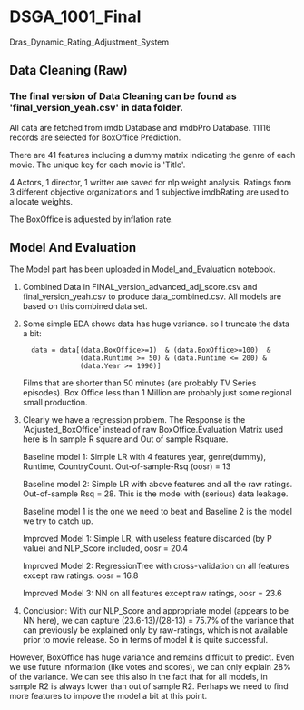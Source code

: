 # DSGA_1001_Final

Dras_Dynamic_Rating_Adjustment_System

## Data Cleaning (Raw)

### The final version of Data Cleaning can be found as 'final_version_yeah.csv' in data folder.

All data are fetched from imdb Database and imdbPro Database. 11116 records are selected for BoxOffice Prediction.

There are 41 features including a dummy matrix indicating the genre of each movie. The unique key for each movie is 'Title'. 

4 Actors, 1 director, 1 writter are saved for nlp weight analysis. Ratings from 3 different objective organizations and 1 subjective imdbRating are used to allocate weights. 

The BoxOffice is adjuested by inflation rate.


## Model And Evaluation


The Model part has been uploaded in Model_and_Evaluation notebook.

1. Combined Data in FINAL_version_advanced_adj_score.csv and final_version_yeah.csv to produce data_combined.csv. All models are based on this combined data set.

2. Some simple EDA shows data has huge variance. so I truncate the data a bit:

         data = data[(data.BoxOffice>=1)  & (data.BoxOffice>=100)  &
                     (data.Runtime >= 50) & (data.Runtime <= 200) & 
                     (data.Year >= 1990)]
   Films that are shorter than 50 minutes (are probably TV Series episodes). Box Office less than 1 Million are probably just some regional small production. 

2. Clearly we have a regression problem. The Response is the 'Adjusted_BoxOffice' instead of raw BoxOffice.Evaluation Matrix used here is In sample R square and Out of sample Rsquare.

   Baseline model 1: Simple LR with 4 features year, genre(dummy), Runtime, CountryCount. Out-of-sample-Rsq (oosr) = 13
   
   Baseline model 2: Simple LR with above features and all the raw ratings. Out-of-sample Rsq = 28. This is the model with (serious) data leakage.
   
   Baseline model 1 is the one we need to beat and Baseline 2 is the model we try to catch up. 
   
   Improved Model 1: Simple LR, with useless feature discarded (by P value) and NLP_Score included, oosr = 20.4
   
   Improved Model 2: RegressionTree with cross-validation on all features except raw ratings. oosr = 16.8
   
   Improved Model 3: NN on all features except raw ratings, oosr = 23.6
   
3. Conclusion: With our NLP_Score and appropriate model (appears to be NN here), we can capture (23.6-13)/(28-13) = 75.7% of the variance that can previously be explained only by raw-ratings, which is not available prior to movie release. So in terms of model it is quite successful.

However, BoxOffice has huge variance and remains difficult to predict. Even we use future information (like votes and scores), we can only explain 28% of the variance. We can see this also in the fact that for all models, in sample R2 is always lower than out of sample R2. Perhaps we need to find more features to impove the model a bit at this point.




  

